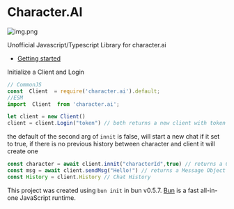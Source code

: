 # Character.AI
![img.png](https://user-images.githubusercontent.com/60429301/222687912-6494b4b1-12b5-4ea5-bb17-4242113dfe7c.png)

Unofficial Javascript/Typescript Library for character.ai


- [Getting started](https://github.com/WeismannS/Character.AI-JS/wiki)

Initialize a Client and Login
```js
// CommonJS
const  Client  = require('character.ai').default;
//ESM
import  Client  from 'character.ai';

let client = new Client()
client = client.Login("token") // both returns a new client with token and logs in in place
```
the default of the second arg of ``innit`` is false, will start a new chat if it set to true, if there is no previous history between character and client it will create one

```js
const character = await client.innit("characterId",true) // returns a Character and sets client's current character to it 
const msg = await client.sendMsg("Hello!") // returns a Message Object
const History = client.History // Chat History
```

This project was created using `bun init` in bun v0.5.7. [Bun](https://bun.sh) is a fast all-in-one JavaScript runtime.
